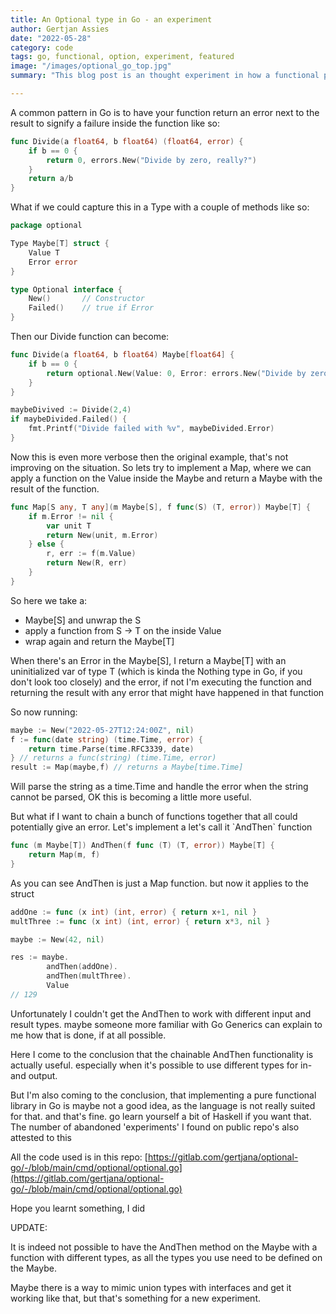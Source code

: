 ```yaml
---
title: An Optional type in Go - an experiment
author: Gertjan Assies
date: "2022-05-28"
category: code
tags: go, functional, option, experiment, featured
image: "/images/optional_go_top.jpg"
summary: "This blog post is an thought experiment in how a functional programming concept could be implemented in the Go language."

---
```


A common pattern in Go is to have your function return an error next to the result to signify a failure inside the function like so:

```go
func Divide(a float64, b float64) (float64, error) {
    if b == 0 {
        return 0, errors.New("Divide by zero, really?")
    }
    return a/b
}
```

What if we could capture this in a Type with a couple of methods like so:

```go
package optional

Type Maybe[T] struct {
    Value T
    Error error
}

type Optional interface {
    New()       // Constructor
    Failed()    // true if Error
}
```

Then our Divide function can become:

```go
func Divide(a float64, b float64) Maybe[float64] {
    if b == 0 {
        return optional.New(Value: 0, Error: errors.New("Divide by zero, really?"))
    }
}

maybeDivived := Divide(2,4)
if maybeDivided.Failed() {
    fmt.Printf("Divide failed with %v", maybeDivided.Error)
}
```

Now this is even more verbose then the original example, that's not improving on the situation. So lets try to implement a Map, where we can apply a function on the Value inside the Maybe and return a Maybe with the result of the function.

```go
func Map[S any, T any](m Maybe[S], f func(S) (T, error)) Maybe[T] {
    if m.Error != nil {
        var unit T
        return New(unit, m.Error)
    } else {
        r, err := f(m.Value)
        return New(R, err)
    }
}
```

So here we take a:

* Maybe[S] and unwrap the S
* apply a function from S -> T on the inside Value
* wrap again and return the Maybe[T]

When there's an Error in the Maybe[S], I return a Maybe[T] with an uninitialized var of type T (which is kinda the Nothing type in Go, if you don't look too closely) and the error, if not I'm executing the function and returning the result with any error that might have happened in that function

So now running:

```go
maybe := New("2022-05-27T12:24:00Z", nil)
f := func(date string) (time.Time, error) {
    return time.Parse(time.RFC3339, date)
} // returns a func(string) (time.Time, error)
result := Map(maybe,f) // returns a Maybe[time.Time]
```

Will parse the string as a time.Time and handle the error when the string cannot be parsed, OK this is becoming a little more useful.

But what if I want to chain a bunch of functions together that all could potentially give an error. Let's implement a let's call it \`AndThen\` function

```go
func (m Maybe[T]) AndThen(f func (T) (T, error)) Maybe[T] {
    return Map(m, f)
}
```

As you can see AndThen is just a Map function. but now it applies to the struct

```go
addOne := func (x int) (int, error) { return x+1, nil }
multThree := func (x int) (int, error) { return x*3, nil }

maybe := New(42, nil)

res := maybe.
        andThen(addOne).
        andThen(multThree).
        Value
// 129

```

Unfortunately I couldn't get the AndThen to work with different input and result types. maybe someone more familiar with Go Generics can explain to me how that is done, if at all possible.

Here I come to the conclusion that the chainable AndThen functionality is actually useful. especially when it's possible to use different types for in- and output.

But I'm also coming to the conclusion, that implementing a pure functional library in Go is maybe not a good idea, as the language is not really suited for that. and that's fine. go learn yourself a bit of Haskell if you want that.  
The number of abandoned 'experiments' I found on public repo's also attested to this

All the code used is in this repo: [https://gitlab.com/gertjana/optional-go/-/blob/main/cmd/optional/optional.go](https://gitlab.com/gertjana/optional-go/-/blob/main/cmd/optional/optional.go)

Hope you learnt something, I did

UPDATE:

It is indeed not possible to have the AndThen method on the Maybe with a function with different types, as all the types you use need to be defined on the Maybe.

Maybe there is a way to mimic union types with interfaces and get it working like that, but that's something for a new experiment.
